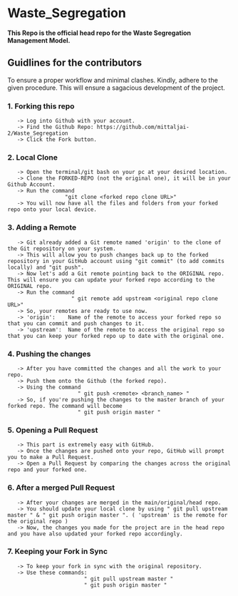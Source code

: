 # Waste_Segregation
**This Repo is the official head repo for the Waste Segregation Management Model.**

## Guidlines for the contributors
To ensure a proper workflow and minimal clashes. Kindly, adhere to the given procedure.
This will ensure a sagacious development of the project.

### 1. Forking this repo
       -> Log into Github with your account.
       -> Find the Github Repo: https://github.com/mittaljai-2/Waste_Segregation
       -> Click the Fork button.
      
### 2. Local Clone
       -> Open the terminal/git bash on your pc at your desired location.
       -> Clone the FORKED-REPO (not the original one), it will be in your Github Account.
       -> Run the command
                      "git clone <forked repo clone URL>"
       -> You will now have all the files and folders from your forked repo onto your local device.
       
### 3. Adding a Remote
       -> Git already added a Git remote named 'origin' to the clone of the Git repository on your system.
       -> This will allow you to push changes back up to the forked repository in your GitHub account using "git commit" (to add commits locally) and "git push".
       -> Now let's add a Git remote pointing back to the ORIGINAL repo. This will ensure you can update your forked repo according to the ORIGINAL repo.
       -> Run the command
                        " git remote add upstream <original repo clone URL>"
       -> So, your remotes are ready to use now.
       -> 'origin':    Name of the remote to access your forked repo so that you can commit and push changes to it.
       -> 'upstream':  Name of the remote to access the original repo so that you can keep your forked repo up to date with the original one.
       
### 4. Pushing the changes
       -> After you have committed the changes and all the work to your repo.
       -> Push them onto the Github (the forked repo).
       -> Using the command
                          " git push <remote> <branch_name> "
       -> So, if you're pushing the changes to the master branch of your forked repo. The command will become
                          " git push origin master "
                          
### 5. Opening a Pull Request
       -> This part is extremely easy with GitHub.
       -> Once the changes are pushed onto your repo, GitHub will prompt you to make a Pull Request.
       -> Open a Pull Request by comparing the changes across the original repo and your forked one.
       
### 6. After a merged Pull Request
       -> After your changes are merged in the main/original/head repo.
       -> You should update your local clone by using " git pull upstream master " & " git push origin master ". ( 'upstream' is the remote for the original repo )
       -> Now, the changes you made for the project are in the head repo and you have also updated your forked repo accordingly.
       
### 7. Keeping your Fork in Sync
       -> To keep your fork in sync with the original repository. 
       -> Use these commands:
                            " git pull upstream master "
                            " git push origin master "
                        
                          
                          
                          
